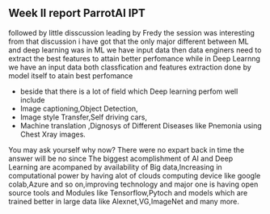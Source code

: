 ## Week II report ParrotAI IPT

followed by little disscussion leading by Fredy the session was interesting from that discussion i have got that the only major 
different between ML and deep learning was in ML we have input data then data enginers need to extract the best features to attain 
better perfomance while in Deep Learnng we have an input data both classfication and features extraction done by model itself to 
atain best perfomance
 * beside that there is a lot of field which Deep learning perfom well include
 * Image captioning,Object Detection,
 * Image style Transfer,Self driving cars,
 * Machine translation ,Dignosys of Different Diseases like Pnemonia using Chest Xray images.

You may ask yourself why now? There were no expart back in time the answer will be no since The biggest acomplishment of AI 
and Deep Learning are acompaned by availability of Big data,Increasing in  computational power by having alot of clouds 
computing device like google colab,Azure and so on,improving technology and major one is having open source tools and 
Modules like Tensorflow,Pytoch and models which are trained better in large data like Alexnet,VG,ImageNet and many more.
